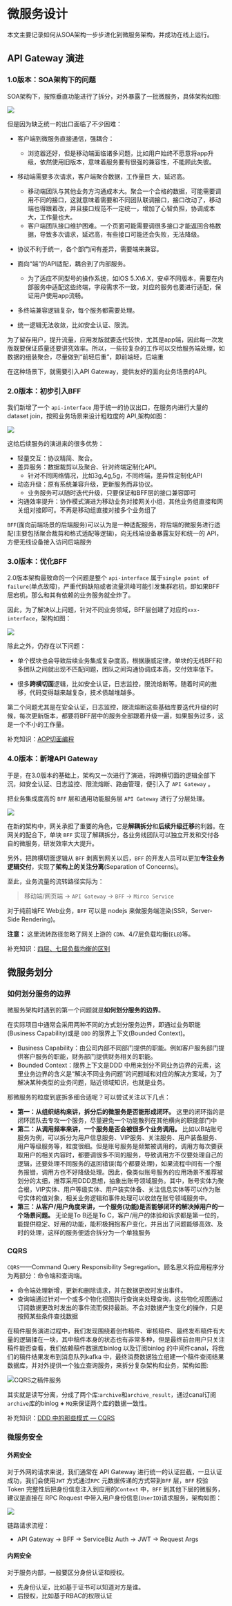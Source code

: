 # 微服务设计
本文主要记录如何从SOA架构一步步进化到微服务架构，并成功在线上运行。

## API Gateway 演进

### 1.0版本：SOA架构下的问题 
SOA架构下，按照垂直功能进行了拆分，对外暴露了一批微服务，具体架构如图:

![](../img/SOA%20架构-微服务演进1.png)


但是因为缺乏统一的出口面临了不少困难：
- 客户端到微服务直接通信，强耦合：
  - 浏览器还好，但是移动端面临诸多问题，比如用户始终不愿意将app升级，依然使用旧版本，意味着服务要有很强的兼容性，不能顾此失彼。
    
- 移动端需要多次请求，客户端聚合数据，工作量巨
大，延迟高。
  - 移动端团队与其他业务方沟通成本大。聚合一个合格的数据，可能需要调用不同的接口，这就意味着需要和不同团队联调接口，接口改动了，移动端也得跟着改，并且接口规范不一定统一，增加了心智负担，协调成本大，工作量也大。
  - 客户端团队接口维护困难。一个页面可能需要调很多接口才能返回合格数据，导致多次请求，延迟高，有些接口可能还会失败，无法降级。
- 协议不利于统一，各个部门间有差异，需要端来兼容。
- 面向“端”的API适配，耦合到了内部服务。
  - 为了适应不同型号的操作系统，如IOS 5.X\6.X，安卓不同版本，需要在内部服务中适配这些终端，字段需求不一致，对应的服务也要进行适配，保证用户使用app流畅。
- 多终端兼容逻辑复杂，每个服务都需要处理。
- 统一逻辑无法收敛，比如安全认证、限流。

为了留存用户，提升流量，应用发版就要迭代较快，尤其是app端，因此每一次发版既要保证质量还要讲究效率。所以，一些较复杂的工作可以交给服务端处理，如数据的组装聚合，尽量做到“前轻后重”，即前端轻，后端重

在这种场景下，就需要引入API Gateway，提供友好的面向业务场景的API。

### 2.0版本：初步引入BFF 
我们新增了一个 `api-interface` 用于统一的协议出口，在服务内进行大量的 dataset join，按照业务场景来设计粗粒度的 API,架构如图：

![](../img/SOA%20架构-微服务演进2.jpg)

这给后续服务的演进来的很多优势：
- 轻量交互：协议精简、聚合。
- 差异服务：数据裁剪以及聚合、针对终端定制化API。
  - 针对不同网络情况，比如3g,4g,5g，不同终端，差异性定制化API
- 动态升级：原有系统兼容升级，更新服务而非协议。
  - 业务服务可以随时迭代升级，只要保证和BFF层的接口兼容即可
- 沟通效率提升：协作模式演进为移动业务对接网关小组，其他业务组直接和网关组对接即可。不再是移动组直接对接多个业务组了

`BFF`(面向前端场景的后端服务)可以认为是一种适配服务，将后端的微服务进行适配(主要包括聚合裁剪和格式适配等逻辑)，向无线端设备暴露友好和统一的 API，方便无线设备接入访问后端服务
### 3.0版本：优化BFF 
2.0版本架构最致命的一个问题是整个 `api-interface` 属于`single point of failure`(单点故障)，严重代码缺陷或者流量洪峰可能引发集群宕机，即如果BFF层宕机，那么和其有依赖的业务服务就全炸了。

因此，为了解决以上问题，针对不同业务领域，BFF层创建了对应的`xxx-interface`，架构如图：

![](../img/SOA%20架构-微服务演进3.jpg)

除此之外，仍存在以下问题：
- 单个模块也会导致后续业务集成复杂度高，根据康威定律，单块的无线BFF和多团队之间就出现不匹配问题，团队之间沟通协调成本高，交付效率低下。

- 很多**跨横切面**逻辑，比如安全认证，日志监控，限流熔断等。随着时间的推移，代码变得越来越复杂，技术债越堆越多。

第二个问题尤其是在安全认证，日志监控，限流熔断这些基础库要迭代升级的时候，每次更新版本，都要将BFF层中的服务全部跟着升级一遍，如果服务过多，这是一个不小的工作量。

补充知识：[AOP切面编程](../docs/03-AOP切面编程.md)

### 4.0版本：新增API Gateway 
于是，在3.0版本的基础上，架构又一次进行了演进，将跨横切面的逻辑全部下沉，如安全认证、日志监控、限流熔断、路由管理，便引入了 `API Gateway` 。

把业务集成度高的 `BFF` 层和通用功能服务层 `API Gateway` 进行了分层处理。
 
![](../img/SOA%20架构-微服务演进4.jpg)

在新的架构中，网关承担了重要的角色，它是**解耦拆分**和**后续升级迁移**的利器。在网关的配合下，单块 `BFF` 实现了解耦拆分，各业务线团队可以独立开发和交付各自的微服务，研发效率大大提升。

另外，把跨横切面逻辑从 `BFF` 剥离到网关以后，`BFF` 的开发人员可以更加**专注业务逻辑交付**，实现了**架构上的关注分离**(Separation of Concerns)。

至此，业务流量的流转路径实际为：

> 移动端/网页端 -> `API Gateway` -> `BFF` -> `Mirco Service`

对于纯前端FE Web业务，`BFF` 可以是 nodejs 来做服务端渲染(SSR，Server-Side Rendering)。

**注意：** 这里流转路径忽略了网关上游的 `CDN`、4/7层负载均衡(`ELB`)等。

补充知识：[四层、七层负载均衡的区别](https://mp.weixin.qq.com/s/9POrwe3jrE1kChps6r-osQ?)

## 微服务划分
### 如何划分服务的边界
微服务架构时遇到的第一个问题就是**如何划分服务的边界**。

在实际项目中通常会采用两种不同的方式划分服务边界，即通过业务职能(Business Capability)或是 `DDD` 的限界上下文(Bounded Context)。
- Business Capability：由公司内部不同部门提供的职能。例如客户服务部门提供客户服务的职能，财务部门提供财务相关的职能。
- Bounded Context：限界上下文是DDD 中用来划分不同业务边界的元素，这里业务边界的含义是“解决不同业务问题”的问题域和对应的解决方案域，为了解决某种类型的业务问题，贴近领域知识，也就是业务。

那微服务的粒度到底拆多细合适呢？可以尝试关注以下几点：
- **第一：从组织结构来讲，拆分后的微服务是否能形成闭环。** 这里的闭环指的是闭环团队去专攻一个服务，尽量避免一个功能散列在其他横向的职能部门中
- **第二：从调用频率来讲，一个服务是否会被很多个业务调用。** 比如以B站账号服务为例，可以拆分为用户信息服务、VIP服务、关注服务、用户装备服务、用户等级服务等，粒度很细。但是账号服务是频繁被调用的，调用方每次要获取用户的相关内容时，都要调很多不同的服务，导致调用方不仅要处理自己的逻辑，还要处理不同服务的返回错误(每个都要处理)，如果流程中间有一个服务报错，调用方也不好降级处理。因此，像类似账号服务的应用场景不推荐被划分的太细，推荐采用DDD思想，抽象出账号领域服务。其中，账号实体为聚合根，VIP实体、用户等级实体、用户装实体备、关注信息实体等可以作为账号实体的值对象，相关业务逻辑和事件处理可以收敛在账号领域服务中。
- **第三：从客户/用户角度来讲，一个服务(功能)是否能够闭环的解决掉用户的一个场景问题。** 无论是To B还是To C，客户/用户的体验和诉求都是第一位的，能提供稳定、好用的功能，能积极拥抱客户变化，并且出了问题能够高效、及时的处理，这样的服务便适合拆分为一个单独服务
 
### CQRS 

`CQRS`——Command Query Responsibility Segregation。顾名思义将应用程序分为两部分：命令端和查询端。
- 命令端处理新增，更新和删除请求，并在数据更改时发出事件。
- 查询端通过针对一个或多个物化视图执行查询来处理查询，这些物化视图通过订阅数据更改时发出的事件流而保持最新。不会对数据产生变化的操作，只是按照某些条件查找数据

在稿件服务演进过程中，我们发现围绕着创作稿件、审核稿件、最终发布稿件有大量的逻辑揉在一块，其中稿件本身的状态也有非常多种，但是最终前台用户只关注稿件能否查看，我们依赖稿件数据库binlog 以及订阅binlog 的中间件canal，将我们的稿件结果发布到消息队列kafka 中，最终消费数据独立组建一个稿件查阅结果数据库，并对外提供一个独立查询服务，来拆分复杂架构和业务，架构如图:

![CQRS之稿件服务](../img/CQRS之稿件服务.png)

其实就是读写分离，分成了两个库:`archive`和`archive_result`，通过canal订阅`archive`库的binlog **+** `MQ`来保证两个库的数据一致性。

补充知识：[DDD 中的那些模式 — CQRS](https://zhuanlan.zhihu.com/p/115685384)

### 微服务安全
#### 外网安全
对于外网的请求来说，我们通常在 API Gateway 进行统一的认证拦截，一旦认证成功，我们会使用`JWT` 方式通过`RPC` 元数据传递的方式带到`BFF` 层，`BFF` 校验Token 完整性后把身份信息注入到应用的`Context` 中，`BFF` 到其他下层的微服务，建议是直接在 RPC Request 中带入用户身份信息(`UserID`)请求服务，架构如图：

![](../img/SOA%20架构-微服务演进5.jpg)

链路请求流程：
- API Gateway -> BFF -> ServiceBiz Auth  -> JWT -> Request Args

#### 内网安全
对于服务内部，一般要区分身份认证和授权。
- 先身份认证，比如基于证书可以知道对方是谁。
- 后授权，比如基于RBAC的权限认证
